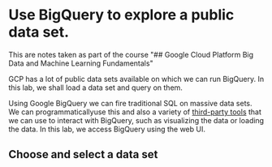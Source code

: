# Use BigQuery to explore a public data set.
This are notes taken as part of the course "## Google Cloud Platform Big Data and Machine Learning Fundamentals"

GCP has a lot of public data sets available on which we can run BigQuery. In this lab, we shall  load a data set and query on them. 

Using Google BigQuery we can fire traditional SQL on massive data sets. We can programmaticallyuse this and also a variety of [third-party tools](https://cloud.google.com/bigquery/third-party-tools) that we can use to interact with BigQuery, such as visualizing the data or loading the data. In this lab, we access BigQuery using the web UI.

## Choose and select a data set

<!--stackedit_data:
eyJoaXN0b3J5IjpbLTIwOTk5MTk5NTIsLTEwNjQ3NjEwMzldfQ
==
-->